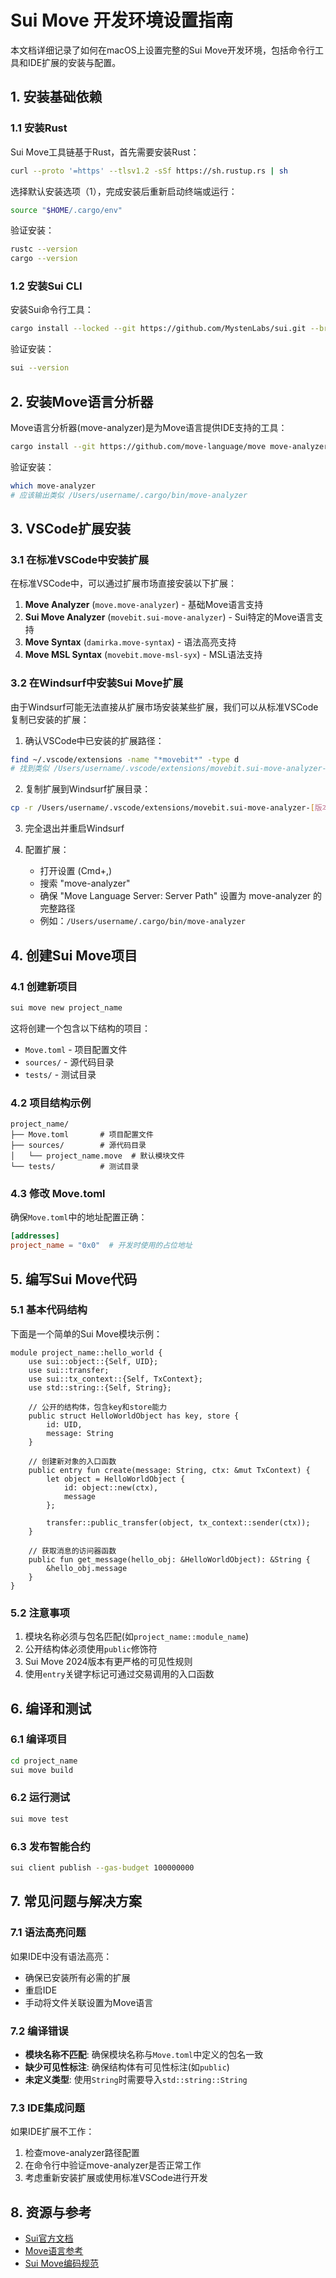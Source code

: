 # Sui Move 开发环境设置指南

本文档详细记录了如何在macOS上设置完整的Sui Move开发环境，包括命令行工具和IDE扩展的安装与配置。

## 1. 安装基础依赖

### 1.1 安装Rust

Sui Move工具链基于Rust，首先需要安装Rust：

```bash
curl --proto '=https' --tlsv1.2 -sSf https://sh.rustup.rs | sh
```

选择默认安装选项（1），完成安装后重新启动终端或运行：

```bash
source "$HOME/.cargo/env"
```

验证安装：

```bash
rustc --version
cargo --version
```

### 1.2 安装Sui CLI

安装Sui命令行工具：

```bash
cargo install --locked --git https://github.com/MystenLabs/sui.git --branch main sui
```

验证安装：

```bash
sui --version
```

## 2. 安装Move语言分析器

Move语言分析器(move-analyzer)是为Move语言提供IDE支持的工具：

```bash
cargo install --git https://github.com/move-language/move move-analyzer
```

验证安装：

```bash
which move-analyzer
# 应该输出类似 /Users/username/.cargo/bin/move-analyzer
```

## 3. VSCode扩展安装

### 3.1 在标准VSCode中安装扩展

在标准VSCode中，可以通过扩展市场直接安装以下扩展：

1. **Move Analyzer** (`move.move-analyzer`) - 基础Move语言支持
2. **Sui Move Analyzer** (`movebit.sui-move-analyzer`) - Sui特定的Move语言支持
3. **Move Syntax** (`damirka.move-syntax`) - 语法高亮支持
4. **Move MSL Syntax** (`movebit.move-msl-syx`) - MSL语法支持

### 3.2 在Windsurf中安装Sui Move扩展

由于Windsurf可能无法直接从扩展市场安装某些扩展，我们可以从标准VSCode复制已安装的扩展：

1. 确认VSCode中已安装的扩展路径：

```bash
find ~/.vscode/extensions -name "*movebit*" -type d
# 找到类似 /Users/username/.vscode/extensions/movebit.sui-move-analyzer-1.1.6
```

2. 复制扩展到Windsurf扩展目录：

```bash
cp -r /Users/username/.vscode/extensions/movebit.sui-move-analyzer-[版本号] ~/.windsurf/extensions/
```

3. 完全退出并重启Windsurf

4. 配置扩展：
   - 打开设置 (Cmd+,)
   - 搜索 "move-analyzer"
   - 确保 "Move Language Server: Server Path" 设置为 move-analyzer 的完整路径
   - 例如：`/Users/username/.cargo/bin/move-analyzer`

## 4. 创建Sui Move项目

### 4.1 创建新项目

```bash
sui move new project_name
```

这将创建一个包含以下结构的项目：
- `Move.toml` - 项目配置文件
- `sources/` - 源代码目录
- `tests/` - 测试目录

### 4.2 项目结构示例

```
project_name/
├── Move.toml       # 项目配置文件
├── sources/        # 源代码目录
│   └── project_name.move  # 默认模块文件
└── tests/          # 测试目录
```

### 4.3 修改 Move.toml

确保`Move.toml`中的地址配置正确：

```toml
[addresses]
project_name = "0x0"  # 开发时使用的占位地址
```

## 5. 编写Sui Move代码

### 5.1 基本代码结构

下面是一个简单的Sui Move模块示例：

```move
module project_name::hello_world {
    use sui::object::{Self, UID};
    use sui::transfer;
    use sui::tx_context::{Self, TxContext};
    use std::string::{Self, String};

    // 公开的结构体，包含key和store能力
    public struct HelloWorldObject has key, store {
        id: UID,
        message: String
    }

    // 创建新对象的入口函数
    public entry fun create(message: String, ctx: &mut TxContext) {
        let object = HelloWorldObject {
            id: object::new(ctx),
            message
        };
        
        transfer::public_transfer(object, tx_context::sender(ctx));
    }

    // 获取消息的访问器函数
    public fun get_message(hello_obj: &HelloWorldObject): &String {
        &hello_obj.message
    }
}
```

### 5.2 注意事项

1. 模块名称必须与包名匹配(如`project_name::module_name`)
2. 公开结构体必须使用`public`修饰符
3. Sui Move 2024版本有更严格的可见性规则
4. 使用`entry`关键字标记可通过交易调用的入口函数

## 6. 编译和测试

### 6.1 编译项目

```bash
cd project_name
sui move build
```

### 6.2 运行测试

```bash
sui move test
```

### 6.3 发布智能合约

```bash
sui client publish --gas-budget 100000000
```

## 7. 常见问题与解决方案

### 7.1 语法高亮问题

如果IDE中没有语法高亮：
- 确保已安装所有必需的扩展
- 重启IDE
- 手动将文件关联设置为Move语言

### 7.2 编译错误

- **模块名称不匹配**: 确保模块名称与`Move.toml`中定义的包名一致
- **缺少可见性标注**: 确保结构体有可见性标注(如`public`)
- **未定义类型**: 使用`String`时需要导入`std::string::String`

### 7.3 IDE集成问题

如果IDE扩展不工作：
1. 检查move-analyzer路径配置
2. 在命令行中验证move-analyzer是否正常工作
3. 考虑重新安装扩展或使用标准VSCode进行开发

## 8. 资源与参考

- [Sui官方文档](https://docs.sui.io/)
- [Move语言参考](https://github.com/move-language/move/blob/main/language/documentation/book/src/SUMMARY.md)
- [Sui Move编码规范](https://docs.sui.io/concepts/sui-move-concepts/conventions)

